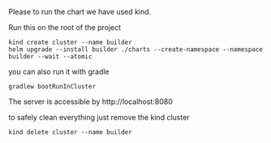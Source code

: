 Please to run the chart we have used kind.

Run this on the root of the project
````shell
kind create cluster --name builder 
helm upgrade --install builder ./charts --create-namespace --namespace builder --wait --atomic 
````

you can also run it with gradle

````shell
gradlew bootRunInCluster
````

The server is accessible by http://localhost:8080

to safely clean everything just remove the kind cluster

````shell
kind delete cluster --name builder 
````